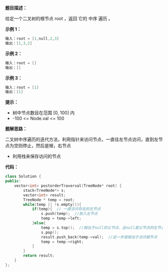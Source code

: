**题目描述：**

给定一个二叉树的根节点 root ，返回 它的 中序 遍历 。 

**示例 1：**
```c++
输入：root = [1,null,2,3]
输出：[1,3,2]
```
**示例 2：**
```c++
输入：root = []
输出：[]
```
**示例 3：**
```c++
输入：root = [1]
输出：[1]
```

**提示：**

- 树中节点数目在范围 [0, 100] 内
- -100 <= Node.val <= 100

**题解思路：**

二叉树中序遍历的迭代方法，利用指针来访问节点，一直往左节点访问，直到左节点为空则停止，然后是根，右节点

- 利用栈来保存访问的节点

**代码：**

```c++
class Solution {
public:
    vector<int> postorderTraversal(TreeNode* root) {
        stack<TreeNode*> s;
        vector<int> result;
        TreeNode * temp = root; 
        while(temp || !s.empty()){
            if(temp){  // 一直访问存在的左节点
                s.push(temp);  //放入左节点
                temp = temp->left;
            }else{
                temp = s.top();  //相当于null的父节点，此null是父节点的左节点
                s.pop();
                result.push_back(temp->val);  //这一步就相当于访问根节点
                temp = temp->right;
            }
        }
        return result;
    }
};
```

